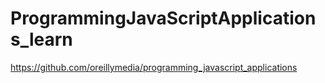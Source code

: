 # ProgrammingJavaScriptApplications_learn
https://github.com/oreillymedia/programming_javascript_applications

